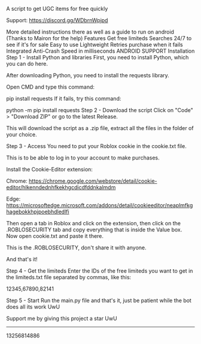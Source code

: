 A script to get UGC items for free quickly

Support: https://discord.gg/WDbrnWpjpd

More detailed instructions there as well as a guide to run on android (Thanks to Mairon for the help)
Features
Get free limiteds
Searches 24/7 to see if it's for sale
Easy to use
Lightweight
Retries purchase when it fails
Integrated Anti-Crash
Speed in milliseconds
ANDROID SUPPORT
Installation
Step 1 - Install Python and libraries
First, you need to install Python, which you can do here.

After downloading Python, you need to install the requests library.

Open CMD and type this command:

pip install requests
If it fails, try this command:

python -m pip install requests
Step 2 - Download the script
Click on "Code" > "Download ZIP" or go to the latest Release.

This will download the script as a .zip file, extract all the files in the folder of your choice.

Step 3 - Access
You need to put your Roblox cookie in the cookie.txt file.

This is to be able to log in to your account to make purchases.

Install the Cookie-Editor extension:

Chrome: https://chrome.google.com/webstore/detail/cookie-editor/hlkenndednhfkekhgcdicdfddnkalmdm

Edge: https://microsoftedge.microsoft.com/addons/detail/cookieeditor/neaplmfkghagebokkhpjpoebhdledlfi

Then open a tab in Roblox and click on the extension, then click on the .ROBLOSECURITY tab and copy everything that is inside the Value box. Now open cookie.txt and paste it there.

This is the .ROBLOSECURITY, don't share it with anyone.

And that's it!

Step 4 - Get the limiteds
Enter the IDs of the free limiteds you want to get in the limiteds.txt file separated by commas, like this:

12345,67890,82141

Step 5 - Start
Run the main.py file and that's it, just be patient while the bot does all its work UwU

Support me by giving this project a star UwU

----
13256814886
